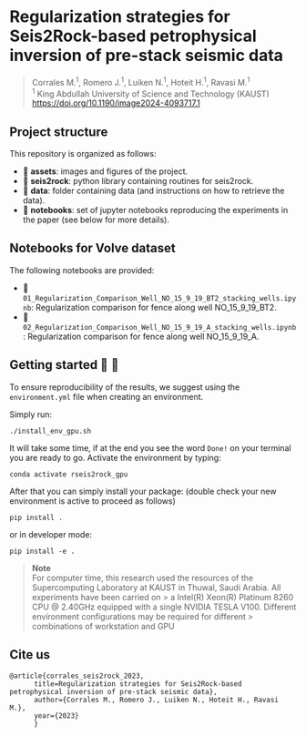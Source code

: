 
# Regularization strategies for Seis2Rock-based petrophysical inversion of pre-stack seismic data

> Corrales M.<sup>1</sup>, Romero J.<sup>1</sup>, Luiken N.<sup>1</sup>, Hoteit H.<sup>1</sup>, Ravasi M.<sup>1</sup>\
> <sup>1</sup> King Abdullah University of Science and Technology (KAUST)\
> https://doi.org/10.1190/image2024-4093717.1


## Project structure
This repository is organized as follows:

* :open_file_folder: **assets**: images and figures of the project.
* :open_file_folder: **seis2rock**: python library containing routines for seis2rock.
* :open_file_folder: **data**: folder containing data (and instructions on how to retrieve the data).
* :open_file_folder: **notebooks**: set of jupyter notebooks reproducing the experiments in the paper (see below for more details).


## Notebooks for Volve dataset
The following notebooks are provided:

- :orange_book: ``01_Regularization_Comparison_Well_NO_15_9_19_BT2_stacking_wells.ipynb``: Regularization comparison for fence along well NO_15_9_19_BT2.
- :orange_book: ``02_Regularization_Comparison_Well_NO_15_9_19_A_stacking_wells.ipynb``: Regularization comparison for fence along well NO_15_9_19_A. 


## Getting started :space_invader: :robot:
To ensure reproducibility of the results, we suggest using the `environment.yml` file when creating an environment.

Simply run:
```
./install_env_gpu.sh
```
It will take some time, if at the end you see the word `Done!` on your terminal you are ready to go. Αctivate the environment by typing:
```
conda activate rseis2rock_gpu
```

After that you can simply install your package: (double check your new environment is active to proceed as follows)
```
pip install .
```
or in developer mode:
```
pip install -e .
```


> **Note** <br>
> For computer time, this research used the resources of the Supercomputing Laboratory at KAUST in Thuwal, Saudi Arabia. All experiments have been carried on > a Intel(R) Xeon(R) Platinum 8260 CPU @ 2.40GHz equipped with a single NVIDIA TESLA V100. Different environment configurations may be required for different > combinations of workstation and GPU


## Cite us

```
@article{corrales_seis2rock_2023,
      title=Regularization strategies for Seis2Rock-based petrophysical inversion of pre-stack seismic data}, 
      author={Corrales M., Romero J., Luiken N., Hoteit H., Ravasi M.},
      year={2023}
      }
```
